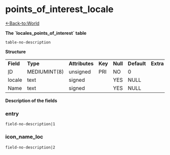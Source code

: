 # points\_of\_interest\_locale

[<-Back-to:World](database-world.md)

**The \`locales\_points\_of\_interest\` table**

`table-no-description`

**Structure**

|                                        |              |                |         |          |             |           |             |
|----------------------------------------|--------------|----------------|---------|----------|-------------|-----------|-------------|
| **Field**                              | **Type**     | **Attributes** | **Key** | **Null** | **Default** | **Extra** | **Comment** |
| [I](#points_of_interest_locale-entry)D | MEDIUMINT(8) | unsigned       | PRI     | NO       | 0           |           |             |
| locale                                 | text         | signed         |         | YES      | NULL        |           |             |
| Name                                   | text         | signed         |         | YES      | NULL        |           |             |

**Description of the fields**

### entry

`field-no-description|1`

### icon\_name\_loc

`field-no-description|2`
